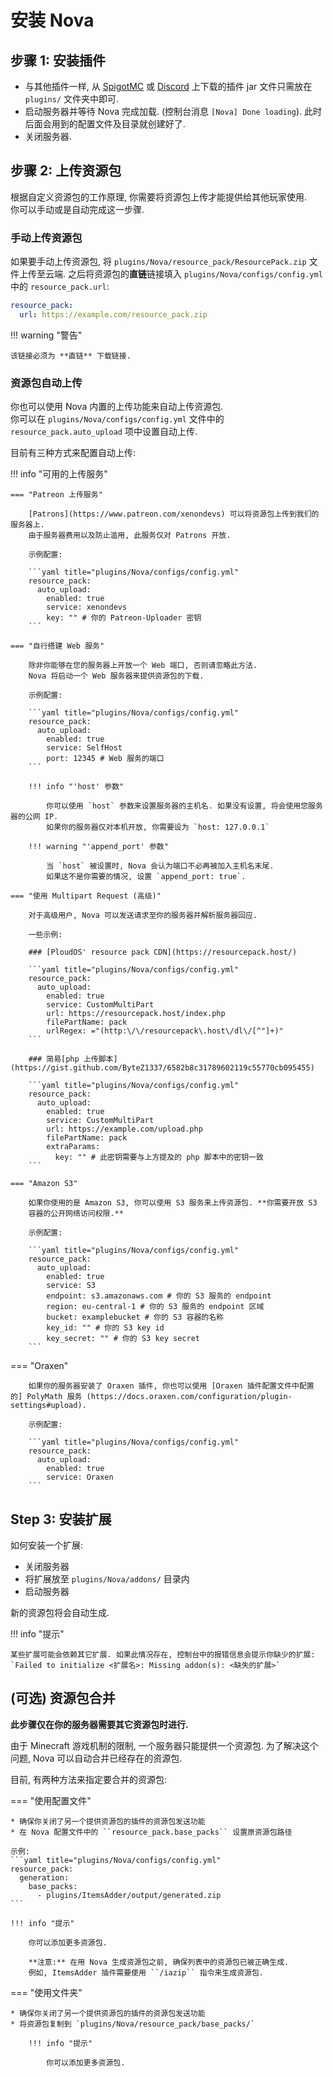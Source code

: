 # 安装 Nova

## 步骤 1: 安装插件

* 与其他插件一样, 从 [SpigotMC](https://www.spigotmc.org/resources/93648/) 或 [Discord](https://discord.gg/hnEknVWvUe) 上下载的插件 jar 文件只需放在 ``plugins/`` 文件夹中即可.
* 启动服务器并等待 Nova 完成加载. (控制台消息 `[Nova] Done loading`). 此时后面会用到的配置文件及目录就创建好了.
* 关闭服务器.

## 步骤 2: 上传资源包

根据自定义资源包的工作原理, 你需要将资源包上传才能提供给其他玩家使用.  
你可以手动或是自动完成这一步骤.

### 手动上传资源包

如果要手动上传资源包, 将 ``plugins/Nova/resource_pack/ResourcePack.zip`` 文件上传至云端.
之后将资源包的**直链**链接填入 ``plugins/Nova/configs/config.yml`` 中的 ``resource_pack.url``:

```yaml title="plugins/Nova/configs/config.yml"
resource_pack:
  url: https://example.com/resource_pack.zip
```

!!! warning "警告"

    该链接必须为 **直链** 下载链接.

### 资源包自动上传

你也可以使用 Nova 内置的上传功能来自动上传资源包.  
你可以在 ``plugins/Nova/configs/config.yml`` 文件中的 ``resource_pack.auto_upload`` 项中设置自动上传.

目前有三种方式来配置自动上传:

!!! info "可用的上传服务"

    === "Patreon 上传服务"
    
        [Patrons](https://www.patreon.com/xenondevs) 可以将资源包上传到我们的服务器上.
        由于服务器费用以及防止滥用, 此服务仅对 Patrons 开放.
    
        示例配置:

        ```yaml title="plugins/Nova/configs/config.yml"
        resource_pack:
          auto_upload:
            enabled: true
            service: xenondevs
            key: "" # 你的 Patreon-Uploader 密钥
        ```
    
    === "自行搭建 Web 服务"
    
        除非你能够在您的服务器上开放一个 Web 端口, 否则请忽略此方法.
        Nova 将启动一个 Web 服务器来提供资源包的下载.
    
        示例配置:

        ```yaml title="plugins/Nova/configs/config.yml"
        resource_pack:
          auto_upload:
            enabled: true
            service: SelfHost
            port: 12345 # Web 服务的端口
        ```
    
        !!! info "'host' 参数"
    
            你可以使用 `host` 参数来设置服务器的主机名. 如果没有设置, 将会使用您服务器的公网 IP.
            如果你的服务器仅对本机开放, 你需要设为 `host: 127.0.0.1`
    
        !!! warning "'append_port' 参数"
    
            当 `host` 被设置时, Nova 会认为端口不必再被加入主机名末尾.
            如果这不是你需要的情况, 设置 `append_port: true`.
    
    === "使用 Multipart Request (高级)"
    
        对于高级用户, Nova 可以发送请求至你的服务器并解析服务器回应.
    
        一些示例:

        ### [PloudOS' resource pack CDN](https://resourcepack.host/)

        ```yaml title="plugins/Nova/configs/config.yml"
        resource_pack:
          auto_upload:
            enabled: true
            service: CustomMultiPart
            url: https://resourcepack.host/index.php
            filePartName: pack
            urlRegex: ="(http:\/\/resourcepack\.host\/dl\/[^"]+)"
        ```

        ### 简易[php 上传脚本](https://gist.github.com/ByteZ1337/6582b8c31789602119c55770cb095455)

        ```yaml title="plugins/Nova/configs/config.yml"
        resource_pack:
          auto_upload:
            enabled: true
            service: CustomMultiPart
            url: https://example.com/upload.php
            filePartName: pack
            extraParams:
              key: "" # 此密钥需要与上方提及的 php 脚本中的密钥一致
        ```
    
	=== "Amazon S3"

        如果你使用的是 Amazon S3, 你可以使用 S3 服务来上传资源包. **你需要开放 S3 
        容器的公开网络访问权限.**

        示例配置:

        ```yaml title="plugins/Nova/configs/config.yml"
        resource_pack:
          auto_upload:
            enabled: true
            service: S3
            endpoint: s3.amazonaws.com # 你的 S3 服务的 endpoint
            region: eu-central-1 # 你的 S3 服务的 endpoint 区域
            bucket: examplebucket # 你的 S3 容器的名称
            key_id: "" # 你的 S3 key id
            key_secret: "" # 你的 S3 key secret
        ```

  === "Oraxen"

        如果你的服务器安装了 Oraxen 插件, 你也可以使用 [Oraxen 插件配置文件中配置的] PolyMath 服务 (https://docs.oraxen.com/configuration/plugin-settings#upload).

        示例配置:
        
        ```yaml title="plugins/Nova/configs/config.yml"
        resource_pack:
          auto_upload:
            enabled: true
            service: Oraxen
        ```

## Step 3: 安装扩展

如何安装一个扩展:

* 关闭服务器
* 将扩展放至 ``plugins/Nova/addons/`` 目录内
* 启动服务器

新的资源包将会自动生成.

!!! info "提示"

    某些扩展可能会依赖其它扩展. 如果此情况存在, 控制台中的报错信息会提示你缺少的扩展: `Failed to initialize <扩展名>: Missing addon(s): <缺失的扩展>`

## (可选) 资源包合并

**此步骤仅在你的服务器需要其它资源包时进行.**

由于 Minecraft 游戏机制的限制, 一个服务器只能提供一个资源包. 为了解决这个问题, Nova 可以自动合并已经存在的资源包.  

目前, 有两种方法来指定要合并的资源包:  

=== "使用配置文件"

    * 确保你关闭了另一个提供资源包的插件的资源包发送功能
    * 在 Nova 配置文件中的 ``resource_pack.base_packs`` 设置原资源包路径

    示例:
    ```yaml title="plugins/Nova/configs/config.yml"
    resource_pack:
      generation:
        base_packs:
          - plugins/ItemsAdder/output/generated.zip
    ```

    !!! info "提示"
    
        你可以添加更多资源包.
    
        **注意:** 在用 Nova 生成资源包之前, 确保列表中的资源包已被正确生成.
        例如, ItemsAdder 插件需要使用 ``/iazip`` 指令来生成资源包.

=== "使用文件夹"

    * 确保你关闭了另一个提供资源包的插件的资源包发送功能
    * 将资源包复制到 `plugins/Nova/resource_pack/base_packs/`

        !!! info "提示"
    
            你可以添加更多资源包.